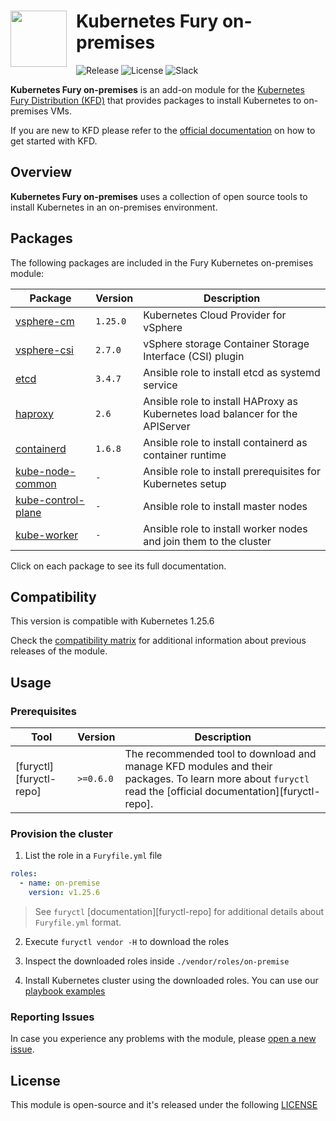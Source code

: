 <!-- markdownlint-disable MD033 -->
<h1>
    <img src="https://github.com/sighupio/fury-distribution/blob/main/docs/assets/fury-epta-white.png?raw=true" align="left" width="90" style="margin-right: 15px"/>
    Kubernetes Fury on-premises
</h1>
<!-- markdownlint-enable MD033 -->

![Release](https://img.shields.io/badge/Latest%20Release-v1.25.6-blue)
![License](https://img.shields.io/github/license/sighupio/fury-kubernetes-on-premises?label=License)
![Slack](https://img.shields.io/badge/slack-@kubernetes/fury-yellow.svg?logo=slack&label=Slack)

<!-- <KFD-DOCS> -->

**Kubernetes Fury on-premises** is an add-on module for the [Kubernetes Fury Distribution (KFD)][kfd-repo] that provides
packages to install Kubernetes to on-premises VMs.

If you are new to KFD please refer to the [official documentation][kfd-docs] on how to get started with KFD.

## Overview

**Kubernetes Fury on-premises** uses a collection of open source tools to install Kubernetes in an on-premises environment.

## Packages

The following packages are included in the Fury Kubernetes on-premises module:

| Package                                        | Version  | Description                                                                   |
| ---------------------------------------------- | -------- | ----------------------------------------------------------------------------- |
| [vsphere-cm](katalog/vsphere-cm)               | `1.25.0` | Kubernetes Cloud Provider for vSphere                                         |
| [vsphere-csi](katalog/vsphere-csi)             | `2.7.0`  | vSphere storage Container Storage Interface (CSI) plugin                      |
| [etcd](roles/etcd)                             | `3.4.7`  | Ansible role to install etcd as systemd service                               |
| [haproxy](roles/haproxy)                       | `2.6`    | Ansible role to install HAProxy as Kubernetes load balancer for the APIServer |
| [containerd](roles/containerd)                 | `1.6.8`  | Ansible role to install containerd as container runtime                       |
| [kube-node-common](roles/kube-node-common)     | `-`      | Ansible role to install prerequisites for Kubernetes setup                    |
| [kube-control-plane](roles/kube-control-plane) | `-`      | Ansible role to install master nodes                                          |
| [kube-worker](roles/kube-worker)               | `-`      | Ansible role to install worker nodes and join them to the cluster             |

Click on each package to see its full documentation.

## Compatibility

This version is compatible with Kubernetes 1.25.6

Check the [compatibility matrix][compatibility-matrix] for additional information about previous releases of the module.

## Usage

### Prerequisites

| Tool                        | Version   | Description                                                                                                                                                    |
|-----------------------------|-----------|----------------------------------------------------------------------------------------------------------------------------------------------------------------|
| [furyctl][furyctl-repo]     | `>=0.6.0` | The recommended tool to download and manage KFD modules and their packages. To learn more about `furyctl` read the [official documentation][furyctl-repo].     |

### Provision the cluster

1. List the role in a `Furyfile.yml` file
```yaml
roles:
  - name: on-premise
    version: v1.25.6
```
> See `furyctl` [documentation][furyctl-repo] for additional details about `Furyfile.yml` format.

2. Execute `furyctl vendor -H` to download the roles

3. Inspect the downloaded roles inside `./vendor/roles/on-premise`

4. Install Kubernetes cluster using the downloaded roles. You can use our [playbook examples](examples/playbooks)


<!-- Links -->

[compatibility-matrix]: https://github.com/sighupio/fury-kubernetes-on-premises/blob/master/docs/COMPATIBILITY_MATRIX.md
[kfd-repo]: https://github.com/sighupio/fury-distribution
[kfd-docs]: https://docs.kubernetesfury.com/docs/distribution/

<!-- </KFD-DOCS> -->

<!-- <FOOTER> -->

### Reporting Issues

In case you experience any problems with the module, please [open a new issue](https://github.com/sighupio/fury-kubernetes-on-premises/issues/new/choose).

## License

This module is open-source and it's released under the following [LICENSE](LICENSE)

<!-- </FOOTER> -->
